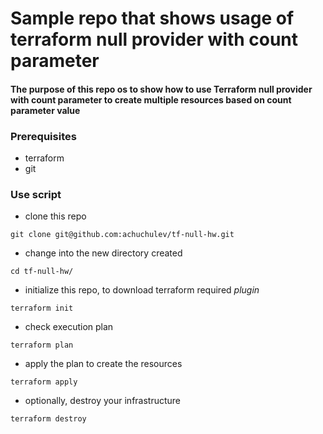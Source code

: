 # Sample repo that shows usage of terraform null provider with count parameter

#### The purpose of this repo os to show how to use Terraform null provider with count parameter to create multiple resources based on count parameter value

### Prerequisites

* terraform
* git

### Use script

* clone this repo
```
git clone git@github.com:achuchulev/tf-null-hw.git
```

* change into the new directory created 
```
cd tf-null-hw/
```

* initialize this repo, to download terraform required *plugin*
```
terraform init
```

* check execution plan
 ```
 terraform plan
 ```
 
* apply the plan to create the resources 
```
terraform apply
```

* optionally, destroy your infrastructure
```
terraform destroy
```
